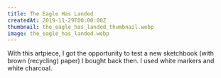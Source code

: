 ```yaml
---
title: The Eagle Has Landed
createdAt: 2019-11-29T00:00:00Z
thumbnail: the_eagle_has_landed_thumbnail.webp
image: the_eagle_has_landed.webp
---
```


With this artpiece, I got the opportunity to test a new sketchbook (with brown (recycling) paper) I bought back then.
I used white markers and white charcoal.
